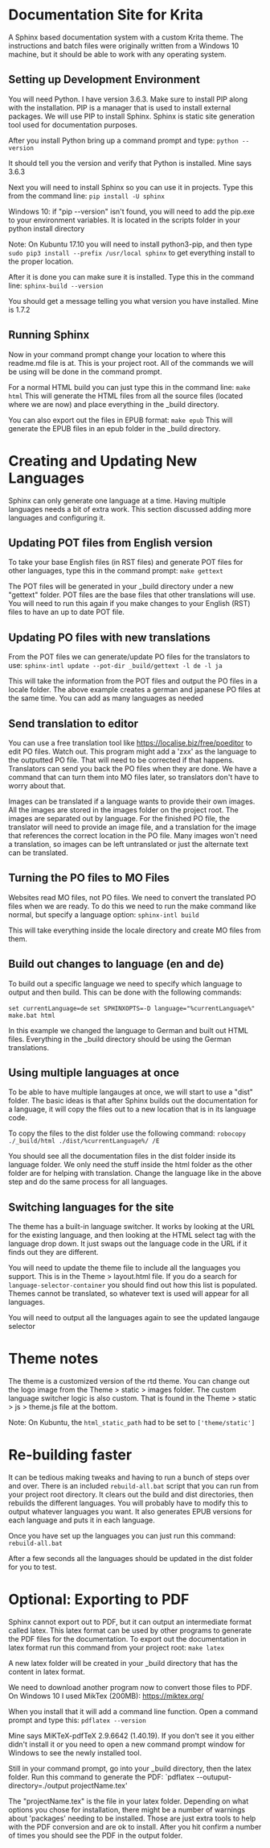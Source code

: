 # Documentation Site for Krita
A Sphinx based documentation system with a custom Krita theme. The instructions and batch files were originally written from a Windows 10 machine, but it should be able to work with any operating system. 


Setting up Development Environment
----------------------------------
You will need Python. I have version 3.6.3. Make sure to install PIP along with the installation. PIP is a manager that is used to install external packages. We will use PIP to install Sphinx. Sphinx is static site generation tool used for documentation purposes. 

After you install Python bring up a command prompt and type: `python --version`

It should tell you the version and verify that Python is installed. Mine says 3.6.3

Next you will need to install Sphinx so you can use it in projects. Type this from the command line: `pip install -U sphinx`

Windows 10: if "pip --version" isn't found, you will need to add the pip.exe to your environment variables. It is located in the scripts folder in your python install directory

Note: On Kubuntu 17.10 you will need to install python3-pip, and then type `sudo pip3 install --prefix /usr/local sphinx` to get everything install to the proper location.

After it is done you can make sure it is installed. Type this in the command line: `sphinx-build --version`

You should get a message telling you what version you have installed. Mine is 1.7.2



Running Sphinx
-------
Now in your command prompt change your location to where this readme.md file is at. This is your project root. All of the commands we will be using will be done in the command prompt.

For a normal HTML build you can just type this in the command line: `make html`
This will generate the HTML files from all the source files (located where we are now) and place everything in the _build directory.

You can also export out the files in EPUB format: `make epub`
This will generate the EPUB files in an epub folder in the _build directory.



# Creating and Updating New Languages
Sphinx can only generate one language at a time. Having multiple languages needs a bit of extra work. This section discussed adding more languages and configuring it.


Updating POT files from English version
---------------------------------------
To take your base English files (in RST files) and generate POT files for other languages,  type this in the command prompt: `make gettext`

The POT files will be generated in your _build directory under a new "gettext" folder. POT files are the base files that other translations will use. You will need to run this again if you make changes to your English (RST) files to have an up to date POT file. 


Updating PO files with new translations
---------------------------------------
From the POT files we can generate/update PO files for the translators to use: `sphinx-intl update --pot-dir _build/gettext -l de -l ja`

This will take the information from the POT files and output the PO files in a locale folder. The above example creates a german and japanese PO files at the same time. You can add as many languages as needed


Send translation to editor
--------------------------
You can use a free translation tool like https://localise.biz/free/poeditor to edit PO files.
Watch out. This program might add a 'zxx' as the language to the outputted PO file. That will need to be corrected if that happens. Translators can send you back the PO files when they are done. We have a command that can turn them into MO files later, so translators don't have to worry about that.

Images can be translated if a language wants to provide their own images. All the images are stored in the images folder on the project root. The images are separated out by language. For the finished PO file, the translator will need to provide an image file, and a translation for the image that references the correct location in the PO file. Many images won't need a translation, so images can be left untranslated or just the alternate text can be translated.



Turning the PO files to MO Files
--------------------------------
Websites read MO files, not PO files. We need to convert the translated PO files when we are ready. To do this we need to run the make command like normal, but specify a language option: `sphinx-intl build`

This will take everything inside the locale directory and create MO files from them.


Build out changes to language  (en and de)
-------------------------------
To build out a specific language we need to specify which language to output and then build. This can be done with the following commands: 

`set currentLanguage=de`
`set SPHINXOPTS=-D language="%currentLanguage%"`
`make.bat html`

In this example we changed the language to German and built out HTML files. Everything in the _build directory should be using the German translations.



Using multiple languages at once
--------------------------------
To be able to have multiple langauges at once, we will start to use a "dist" folder. The basic ideas is that after Sphinx builds out the documentation for a language, it will copy the files out to a new location that is in its language code. 

To copy the files to the dist folder use the following command: `robocopy ./_build/html ./dist/%currentLanguage%/ /E`

You should see all the documentation files in the dist folder inside its language folder. We only need the stuff inside the html folder as the other folder are for helping with translation. Change the language like in the above step and do the same process for all languages.


Switching languages for the site
--------------------------------
The theme has a built-in language switcher. It works by looking at the URL for the existing language, and then looking at the HTML select tag with the language drop down. It just swaps out the language code in the URL if it finds out they are different.

You will need to update the theme file to include all the languages you support. This is in the Theme > layout.html file. If you do a search for `language-selector-container` you should find out how this list is populated. Themes cannot be translated, so whatever text is used will appear for all languages.

You will need to output all the languages again to see the updated langauge selector


# Theme notes
The theme is a customized version of the rtd theme. You can change out the logo image from the Theme > static > images folder. The custom language switcher logic is also custom. That is found in the Theme > static > js > theme.js file at the bottom.

Note: On Kubuntu, the `html_static_path` had to be set to `['theme/static']`


# Re-building faster
It can be tedious making tweaks and having to run a bunch of steps over and over. There is an included `rebuild-all.bat` script that you can run from your project root directory. It clears out the build and dist directories, then rebuilds the different languages. You will probably have to modify this to output whatever languages you want. It also generates EPUB versions for each language and puts it in each language.

Once you have set up the languages you can just run this command: `rebuild-all.bat`

After a few seconds all the languages should be updated in the dist folder for you to test. 


# Optional: Exporting to PDF
Sphinx cannot export out to PDF, but it can output an intermediate format called latex. This latex format can be used by other programs to generate the PDF files for the documentation. To export out the documentation in latex format run this command from your project root: `make latex`

A new latex folder will be created in your _build directory that has the content in latex format.


We need to download another program now to convert those files to PDF. On Windows 10 I used MikTex (200MB): https://miktex.org/

When you install that it will add a command line function. Open a command prompt and type this: `pdflatex --version`

Mine says MiKTeX-pdfTeX 2.9.6642 (1.40.19). If you don't see it you either didn't install it or you need to open a new command prompt window for Windows to see the newly installed tool.

Still in your command prompt, go into your _build directory, then the latex folder. Run this command to generate the PDF: `pdflatex --outuput-directory=./output projectName.tex'

The "projectName.tex" is the file in your latex folder. Depending on what options you chose for installation, there might be a number of warnings about 'packages' needing to be installed. Those are just extra tools to help with the PDF conversion and are ok to install. After you hit confirm a number of times you should see the PDF in the output folder.
